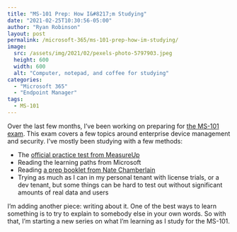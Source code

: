 ```yaml
---
title: "MS-101 Prep: How I&#8217;m Studying"
date: "2021-02-25T10:30:56-05:00"
author: "Ryan Robinson"
layout: post
permalink: /microsoft-365/ms-101-prep-how-im-studying/
image:
  src: /assets/img/2021/02/pexels-photo-5797903.jpeg
  height: 600
  width: 600
  alt: "Computer, notepad, and coffee for studying"
categories:
  - "Microsoft 365"
  - "Endpoint Manager"
tags:
  - MS-101
---
```


Over the last few months, I’ve been working on preparing for [the MS-101 exam](https://docs.microsoft.com/en-us/learn/certifications/exams/ms-101). This exam covers a few topics around enterprise device management and security. I’ve mostly been studying with a few methods:

- The [official practice test from MeasureUp](https://www.measureup.com/ms-101-microsoft-365-mobility-and-security.html)
- Reading the learning paths from Microsoft
- Reading [a prep booklet from Nate Chamberlain](https://www.packtpub.com/product/microsoft-365-mobility-and-security-exam-guide-ms-101/9781838984656)
- Trying as much as I can in my personal tenant with license trials, or a dev tenant, but some things can be hard to test out without significant amounts of real data and users

I’m adding another piece: writing about it. One of the best ways to learn something is to try to explain to somebody else in your own words. So with that, I’m starting a new series on what I’m learning as I study for the MS-101.
